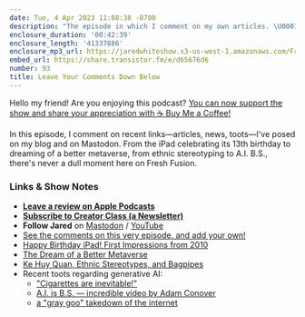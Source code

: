 ```yaml
---
date: Tue, 4 Apr 2023 11:08:38 -0700
description: "The episode in which I comment on my own articles. \U0001F602"
enclosure_duration: '00:42:39'
enclosure_length: '41337886'
enclosure_mp3_url: https://jaredwhiteshow.s3-us-west-1.amazonaws.com/FreshFusion_Episode_93%20-%20Leave%20Your%20Comments%20Down%20Below.mp3
embed_url: https://share.transistor.fm/e/d65676d6
number: 93
title: Leave Your Comments Down Below
---
```


Hello my friend! Are you enjoying this podcast? [You can now support the show and share your appreciation with ☕️ Buy Me a Coffee!](https://buymeacoffee.com/jaredwhite)

In this episode, I comment on recent links—articles, news, toots—I've posed on my blog and on Mastodon. From the iPad celebrating its 13th birthday to dreaming of a better metaverse, from ethnic stereotyping to A.I. B.S., there's never a dull moment here on Fresh Fusion.

### Links & Show Notes

* **[Leave a review on Apple Podcasts](https://podcasts.apple.com/us/podcast/fresh-fusion/id1387528457)**
* **[Subscribe to Creator Class (a Newsletter)](https://jaredwhite.com/creator-class)**
* **Follow Jared** on [Mastodon](https://indieweb.social/@jaredwhite) / [YouTube](https://www.youtube.com/@jaredcwhite)
* [See the comments on this very episode, and add your own!](https://jaredwhite.com/podcast/93)
* [Happy Birthday iPad! First Impressions from 2010](https://jaredwhite.com/links/20230403/happy-birthday-ipad)
* [The Dream of a Better Metaverse](https://jaredwhite.com/20230324/better-metaverse)
* [Ke Huy Quan, Ethnic Stereotypes, and Bagpipes](https://jaredwhite.com/links/20230325/dont-kiss-me-im-irish)
* Recent toots regarding generative AI:
	* ["Cigarettes are inevitable!"](https://indieweb.social/@jaredwhite/110118586852695268)
	* [A.I. is B.S. — incredible video by Adam Conover](https://indieweb.social/@jaredwhite/110120383477684892)
	* [a "gray goo" takedown of the internet](https://indieweb.social/@jaredwhite/110118388680783093)
